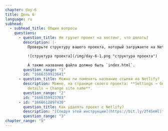 ```yaml
---
chapter: day-6
title: День 6
language: ru
subhead:
  - subhead_title: Общие вопросы
    questions:
      - question_title: Не грузит проект на хостинг, что делать?
        description: |-
          Проверьте структуру вашего проекта, который загружаете на Netlify:

          ![структура проекта](/img/day-6-1.png "структура проекта")

          А также название файла должно быть `index.html`.
        question_range: "1"
        id: "1666359923641"
      - question_title: Можно ли поменять название ссылки на Netlify?
        description: Можнo, на странице своего проекта: **Settings → General → Site
          details → Change site name**.
        question_range: "2"
        id: "1666359923703"
      - id: "1666612897430"
        question_title: К﻿ак удалять проект с Netlify?
        description: "[Следуя этой инструкции](https://bit.ly/2T4SeHl)"
        question_range: "3"
chapter_range: "5"
---
```

